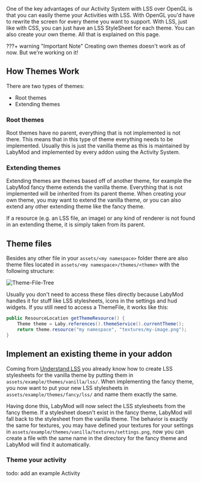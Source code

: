 One of the key advantages of our Activity System with LSS over OpenGL is that you can easily theme your Activities with
LSS.
With OpenGL you'd have to rewrite the screen for every theme you want to support.
With LSS, just like with CSS, you can just have an LSS StyleSheet for each theme.
You can also create your own theme. All that is explained on this page.

???+ warning "Important Note"
    Creating own themes doesn't work as of now. But we're working on it!

## How Themes Work

There are two types of themes:

- Root themes
- Extending themes

### Root themes

Root themes have no parent, everything that is not implemented is not there. This means that in this type of theme
everything needs to be implemented. Usually this is just the vanilla theme as this is maintained by LabyMod and
implemented
by every addon using the Activity System.

### Extending themes

Extending themes are themes based off of another theme, for example the LabyMod fancy theme extends the vanilla theme.
Everything that is not implemented will be inherited from its parent theme. When creating your own theme, you may want
to extend the vanilla theme, or you can also extend any other extending theme like the fancy theme.

If a resource (e.g. an LSS file, an image) or any kind of renderer is not found in an extending theme, it is
simply taken from its parent.

## Theme files

Besides any other file in your `assets/<my namespace>` folder there are also theme files located
in `assets/<my namespace>/themes/<theme>` with the following structure:

![Theme-File-Tree](../../../assets/files/screenshots/theme-file-structure.png)

Usually you don't need to access these files directly because LabyMod handles it for stuff like LSS stylesheets,
icons in the settings and hud widgets. If you still need to access a ThemeFile, it works like this:

```java
public ResourceLocation getThemeResource() {
    Theme theme = Laby.references().themeService().currentTheme();
    return theme.resource("my namespace", "textures/my-image.png");
}
```

## Implement an existing theme in your addon

Coming from [Understand LSS](lss.md) you already know how to create LSS stylesheets for the
vanilla theme by putting them in `assets/example/themes/vanilla/lss/`. When implementing the fancy theme, you now want
to put your new LSS stylesheets in `assets/example/themes/fancy/lss/` and name them exactly the same.

Having done this, LabyMod will now select the LSS stylesheets from the fancy theme. If a stylesheet doesn't exist in
the fancy theme, LabyMod will fall back to the stylesheet from the vanilla theme. The behavior is exactly the same for
textures, you may have defined your textures for your settings in `assets/example/themes/vanilla/textures/settings.png`,
now you can create a file with the same name in the directory for the fancy theme and LabyMod will find it
automatically.

### Theme your activity

todo: add an example Activity
